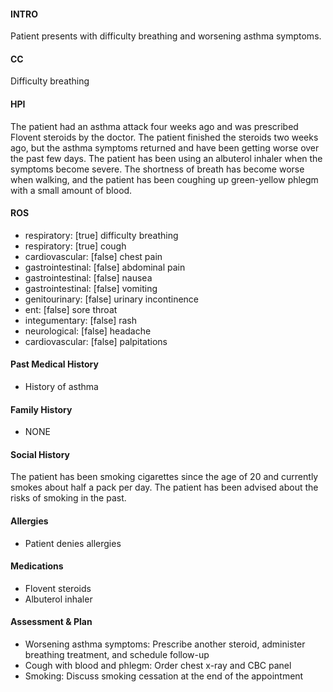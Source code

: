 #### INTRO 
Patient presents with difficulty breathing and worsening asthma symptoms. 

#### CC 
Difficulty breathing 

#### HPI 
The patient had an asthma attack four weeks ago and was prescribed Flovent steroids by the doctor. The patient finished the steroids two weeks ago, but the asthma symptoms returned and have been getting worse over the past few days. The patient has been using an albuterol inhaler when the symptoms become severe. The shortness of breath has become worse when walking, and the patient has been coughing up green-yellow phlegm with a small amount of blood.

#### ROS 
- respiratory: [true] difficulty breathing 
- respiratory: [true] cough 
- cardiovascular: [false] chest pain 
- gastrointestinal: [false] abdominal pain 
- gastrointestinal: [false] nausea 
- gastrointestinal: [false] vomiting 
- genitourinary: [false] urinary incontinence 
- ent: [false] sore throat 
- integumentary: [false] rash 
- neurological: [false] headache 
- cardiovascular: [false] palpitations 

#### Past Medical History 
- History of asthma

#### Family History 
- NONE

#### Social History 
The patient has been smoking cigarettes since the age of 20 and currently smokes about half a pack per day. The patient has been advised about the risks of smoking in the past.

#### Allergies 
- Patient denies allergies

#### Medications 
- Flovent steroids
- Albuterol inhaler

#### Assessment & Plan 
- Worsening asthma symptoms: Prescribe another steroid, administer breathing treatment, and schedule follow-up
- Cough with blood and phlegm: Order chest x-ray and CBC panel
- Smoking: Discuss smoking cessation at the end of the appointment


